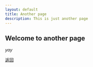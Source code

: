```yaml
---
layout: default
title: Another page
description: This is just another page
---
```


## Welcome to another page

_yay_

[返回](./)
